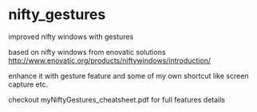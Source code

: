 # nifty_gestures
improved nifty windows with gestures

based on nifty windows from enovatic solutions
http://www.enovatic.org/products/niftywindows/introduction/

enhance it with gesture feature and some of my own shortcut like screen capture etc.

checkout myNiftyGestures_cheatsheet.pdf for full features details

